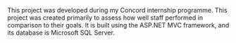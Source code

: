 This project was developed during my Concord internship programme. This project was created primarily to assess how well staff performed in comparison to their goals.
It is built using the ASP.NET MVC framework, and its database is Microsoft SQL Server.
 
